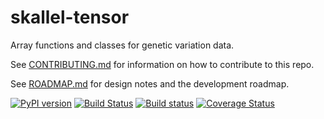 # skallel-tensor

Array functions and classes for genetic variation data.

See [CONTRIBUTING.md](CONTRIBUTING.md) for information on how to contribute to this 
repo.

See [ROADMAP.md](ROADMAP.md) for design notes and the development roadmap.

[![PyPI version](https://badge.fury.io/py/skallel-tensor.svg)](https://badge.fury.io/py/skallel-tensor)
[![Build Status](https://travis-ci.org/scikit-allel/skallel-tensor.svg?branch=master)](https://travis-ci.org/scikit-allel/skallel-tensor)
[![Build status](https://ci.appveyor.com/api/projects/status/8yld0akrlsl7oeot?svg=true)](https://ci.appveyor.com/project/alimanfoo/scikit-allel-model)
[![Coverage Status](https://coveralls.io/repos/github/scikit-allel/skallel-tensor/badge.svg?branch=master)](https://coveralls.io/github/scikit-allel/skallel-tensor?branch=master)
